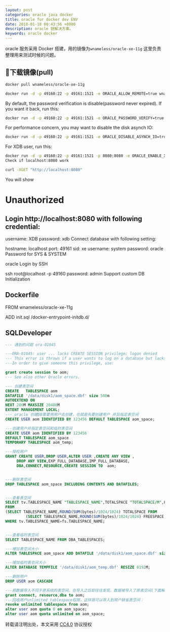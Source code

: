 ```yaml
---
layout: post
categories: oracle java docker
title: oracle for docker dev ENV
date: 2018-01-18 00:43:56 +0800
description: oracle 链解决方案。
keywords: oracle docker 
---
```


oracle 服务采用 Docker 搭建，用的镜像为`wnameless/oracle-xe-11g` 这里负责整理用来测试时候的问题。


## 下载镜像(pull)


```bash
docker pull wnameless/oracle-xe-11g
```

```bash
docker run -d -p 49160:22 -p 49161:1521 -e ORACLE_ALLOW_REMOTE=true wnameless/oracle-xe-11g
```
By default, the password verification is disable(password never expired). If you want it back, run this:

```bash
docker run -d -p 49160:22 -p 49161:1521 -e ORACLE_PASSWORD_VERIFY=true wnameless/oracle-xe-11g
```

For performance concern, you may want to disable the disk asynch IO:

```bash
docker run -d -p 49160:22 -p 49161:1521 -e ORACLE_DISABLE_ASYNCH_IO=true wnameless/oracle-xe-11g
```
For XDB user, run this:

```bash
docker run -d -p 49160:22 -p 49161:1521 -p 8080:8080 -e ORACLE_ENABLE_XDB=true wnameless/oracle-xe-11g
Check if localhost:8080 work
```


```bash
curl -XGET "http://localhost:8080"
```
You will show

<!DOCTYPE HTML PUBLIC "-//IETF//DTD HTML 2.0//EN">
<HTML><HEAD>
<TITLE>401 Unauthorized</TITLE>
</HEAD><BODY><H1>Unauthorized</H1>
</BODY></HTML>

## Login http://localhost:8080 with following credential:
username: XDB
password: xdb
Connect database with following setting:

hostname: localhost
port: 49161
sid: xe
username: system
password: oracle
Password for SYS & SYSTEM

oracle
Login by SSH

ssh root@localhost -p 49160
password: admin
Support custom DB Initialization

## Dockerfile
FROM wnameless/oracle-xe-11g

ADD init.sql /docker-entrypoint-initdb.d/


## SQLDeveloper

```sql
--- 遇到的问题 ora-01045

---ORA-01045: user ... lacks CREATE SESSION privilege; logon denied
--- This error is thrown if a user wants to log on a database but lacks the create session system privilege.
---In order to give someone this privilege, use:

grant create session to aom;
--- See also other Oracle errors.

--- 创建表空间
CREATE   TABLESPACE aom
DATAFILE '/data/disk1/aom_space.dbf' size 500m
AUTOEXTEND ON
NEXT 200M MAXSIZE 20480M
EXTENT MANAGEMENT LOCAL;
--- oracle 创建DB需要用用户去创建，也就是先要创建用户 并且指定表空间
CREATE USER aom IDENTIFIED BY 123456 DEFAULT TABLESPACE aom_space;

---创建用户并指定表空间和临时表空间
CREATE USER aom IDENTIFIED BY 123456
DEFAULT TABLESPACE aom_space
TEMPORARY TABLESPACE aom_temp;

---授权用户
GRANT CREATE USER,DROP USER,ALTER USER ,CREATE ANY VIEW ,
     DROP ANY VIEW,EXP_FULL_DATABASE,IMP_FULL_DATABASE,
     DBA,CONNECT,RESOURCE,CREATE SESSION TO  aom;


---删除表空间
DROP TABLESPACE aom_space INCLUDING CONTENTS AND DATAFILES;


---查看表空间
SELECT tv.TABLESPACE_NAME "TABLESPACE_NAME",TOTALSPACE "TOTALSPACE/M",FREESPACE "FREESPACE/M",ROUND((1-FREESPACE/TOTALSPACE)*100,2) "USED%"
FROM
(SELECT TABLESPACE_NAME,ROUND(SUM(bytes)/1024/1024) TOTALSPACE FROM    DBA_DATA_FILES GROUP BY TABLESPACE_NAME) tv,
         (SELECT TABLESPACE_NAME,ROUND(SUM(bytes)/1024/1024) FREESPACE FROM DBA_FREE_SPACE GROUP BY TABLESPACE_NAME) fs
WHERE tv.TABLESPACE_NAME=fs.TABLESPACE_NAME;


---查看临时表空间
SELECT TABLESPACE_NAME FROM DBA_TABLESPACES;

---增加表空间大小
ALTER TABLESPACE aom_space ADD DATAFILE '/data/disk1/aom_space.dbf' size 4096M;

---增加临时表空间大小
ALTER DATABASE TEMPFILE '/data/disk1/aom_temp.dbf' RESIZE 8192M;

---删除用户
DROP USER aom CASCADE

---把数据导入不同于原系统的表空间，在导入之后却往往发现，数据被导入了原表空间(下面解决此方法)
grant connect, resource,dba to aom;
---回收用户unlimited tablespace权限，这样就可以导入到用户缺省表空间：
revoke unlimited tablespace from aom;
alter user aom quota 0 on aom_space;
alter user aom quota unlimited on aom_space;
```







转载请注明出处，本文采用 [CC4.0](http://creativecommons.org/licenses/by-nc-nd/4.0/) 协议授权
